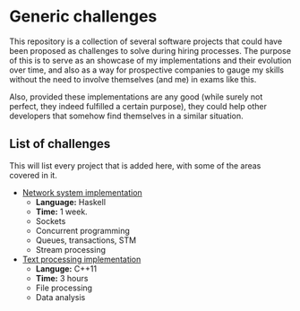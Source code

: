 # Generic challenges

This repository is a collection of several software projects that could have been proposed as challenges to solve during hiring processes. The purpose of this is to serve as an showcase of my implementations and their evolution over time, and also as a way for prospective companies to gauge my skills without the need to involve themselves (and me) in exams like this.

Also, provided these implementations are any good (while surely not perfect, they indeed fulfilled a certain purpose), they could help other developers that somehow find themselves in a similar situation.

## List of challenges

This will list every project that is added here, with some of the areas covered in it.

- [Network system implementation](./generic-system-implementation-haskell)
    - **Language:** Haskell
    - **Time:** 1 week.
    - Sockets
    - Concurrent programming
    - Queues, transactions, STM
    - Stream processing
- [Text processing implementation](./text-processing-challenge-cpp)
    - **Languge:** C++11
    - **Time:** 3 hours
    - File processing
    - Data analysis
